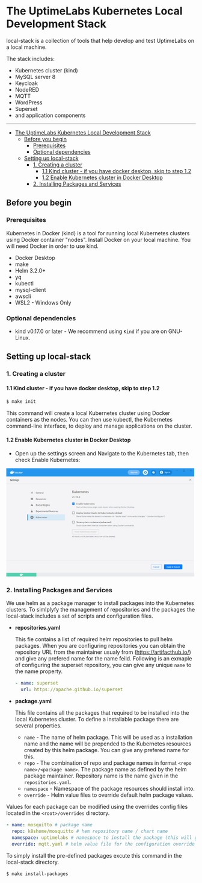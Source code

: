 # The UptimeLabs Kubernetes Local Development Stack

local-stack is a collection of tools that help develop and test UptimeLabs on a local machine.

The stack includes:
- Kubernetes cluster (kind)
- MySQL server 8
- Keycloak
- NodeRED
- MQTT
- WordPress
- Superset
- and application components

---

- [The UptimeLabs Kubernetes Local Development Stack](#the-uptimelabs-kubernetes-local-development-stack)
  - [Before you begin](#before-you-begin)
    - [Prerequisites](#prerequisites)
    - [Optional dependencies](#optional-dependencies)
  - [Setting up local-stack](#setting-up-local-stack)
    - [1.  Creating a cluster](#1--creating-a-cluster)
      - [1.1 Kind cluster - if you have docker desktop, skip to step 1.2](#11-kind-cluster---if-you-have-docker-desktop-skip-to-step-12)
      - [1.2 Enable Kubernetes cluster in Docker Desktop](#12-enable-kubernetes-cluster-in-docker-desktop)
    - [2. Installing Packages and Services](#2-installing-packages-and-services)


## Before you begin

### Prerequisites

Kubernetes in Docker (kind) is a tool for running local Kubernetes clusters using Docker container "nodes".
Install Docker on your local machine. You will need Docker in order to use kind.

- Docker Desktop
- make
- Helm 3.2.0+
- yq
- kubectl
- mysql-client
- awscli
- WSL2 - Windows Only

### Optional dependencies
- kind v0.17.0 or later - We recommend using `Kind` if you are on GNU-Linux.

## Setting up local-stack

### 1.  Creating a cluster

#### 1.1 Kind cluster - if you have docker desktop, skip to step 1.2

```bash
$ make init
```

This command will create a local Kubernetes cluster using Docker containers as the nodes. You can then use kubectl, the Kubernetes command-line interface, to deploy and manage applications on the cluster.

#### 1.2 Enable Kubernetes cluster in Docker Desktop

- Open up the settings screen and Navigate to the Kubernetes tab, then check Enable Kubernetes:

<img src="./docs/docker.png" width="500"/>


### 2. Installing Packages and Services

We use helm as a package manager to install packages into the Kubernetes clusters. To simlplyfy the management of repositories and the packages the local-stack includes a set of scripts and configuration files.

- **repositories.yaml**
  
  This fie contains a list of required helm repositories to pull helm packages. When you are configuring repositories you can obtain the repository URL from the maintainer usualy from (https://artifacthub.io/) and give any prefered name for the name feild.
  Following is an exmaple of configuring the superset repository, you can give any unique `name` to the name property.

  ```yaml
  - name: superset
    url: https://apache.github.io/superset
  ```

- **package.yaml**

  This file contains all the packages that required to be installed into the local Kubernetes cluster. To define a installable package there are several properties.

  - `name` - The name of helm package. This will be used as a installation name and the name will be prepended to the Kubernetes resources created by this helm package. You can give any prefered name for this.
  - `repo` - The combination of repo and package names in format `<repo name>/<package name>`. The package name as defined by the helm package maintainer. Repository name is the name given in the `repositories.yaml`.
  - `namespace` - Namespace of the package resources should install into.
  - `override` - Helm value files to override default helm package values.

Values for each package can be modified using the overrides config files located in the `<root>/overrides` directory.

```yaml
- name: mosquitto # package name
  repo: k8shome/mosquitto # hem repository name / chart name
  namespace: uptimelabs # namespace to install the package (this will get automatically created)
  override: mqtt.yaml # helm value file for the configuration override
```

To simply install the pre-defined packages excute this command in the local-stack directory.

```bash
$ make install-packages
```